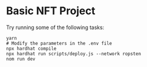 # Basic NFT Project

Try running some of the following tasks:

```shell
yarn
# Modify the parameters in the .env file
npx hardhat compile
npx hardhat run scripts/deploy.js --network ropsten
nom run dev
```
